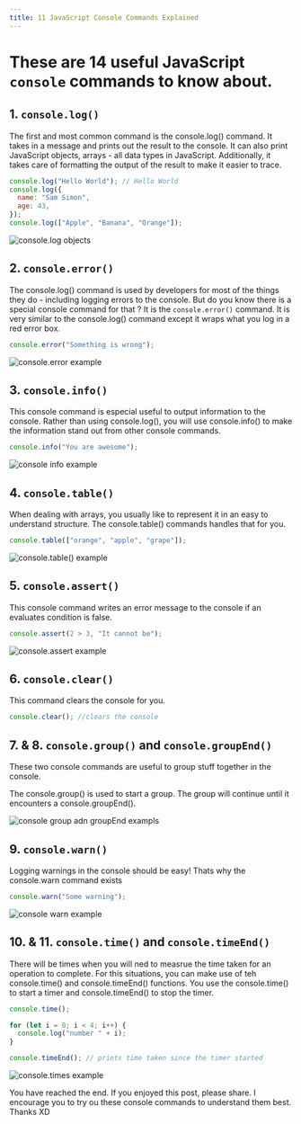 ```yaml
---
title: 11 JavaScript Console Commands Explained
---
```


# These are 14 useful JavaScript `console` commands to know about.

## 1. `console.log()`

The first and most common command is the console.log() command. It takes in a message and prints out the result to the console. It can also print JavaScript objects, arrays - all data types in JavaScript. Additionally, it takes care of formatting the output of the result to make it easier to trace.

```javascript
console.log("Hello World"); // Hello World
console.log({
  name: "Sam Simon",
  age: 43,
});
console.log(["Apple", "Banana", "Orange"]);
```

![console.log objects](/post/console.logobj.png)

## 2. `console.error()`

The console.log() command is used by developers for most of the things they do - including logging errors to the console. But do you know there is a special console command for that ? It is the `console.error()` command. It is very similar to the console.log() command except it wraps what you log in a red error box.

```javascript
console.error("Something is wrong");
```

![console.error example](/post/consoleerror.png)

## 3. `console.info()`

This console command is especial useful to output information to the console. Rather than using console.log(), you will use console.info() to make the information stand out from other console commands.

```javascript
console.info("You are awesome");
```

![console info example](/post/consoleinfo.png)

## 4. `console.table()`

When dealing with arrays, you usually like to represent it in an easy to understand structure. The console.table() commands handles that for you.

```javascript
console.table(["orange", "apple", "grape"]);
```

![console.table() example](/post/consoletable.png)

## 5. `console.assert()`

This console command writes an error message to the console if an evaluates condition is false.

```javascript
console.assert(2 > 3, "It cannot be");
```

![console.assert example](/post/consoleassert.png)

## 6. `console.clear()`

This command clears the console for you.

```javascript
console.clear(); //clears the console
```

## 7. & 8. `console.group()` and `console.groupEnd()`

These two console commands are useful to group stuff together in the console.

The console.group() is used to start a group. The group will continue until it encounters a console.groupEnd().

![console group adn groupEnd exampls](/post/consolegroups.png)

## 9. `console.warn()`

Logging warnings in the console should be easy! Thats why the console.warn command exists

```javascript
console.warn("Some warning");
```

![console warn example](/post/consolewarn.png)

## 10. & 11. `console.time()` and `console.timeEnd()`

There will be times when you will ned to measrue the time taken for an operation to complete. For this situations, you can make use of teh console.time() and console.timeEnd() functions.
You use the console.time() to start a timer and console.timeEnd() to stop the timer.

```javascript
console.time();

for (let i = 0; i < 4; i++) {
  console.log("number " + i);
}

console.timeEnd(); // prints time taken since the timer started
```

![console.times example](/post/consoletime.png)

You have reached the end. If you enjoyed this post, please share.
I encourage you to try ou these console commands to understand them best.
Thanks XD

